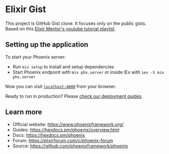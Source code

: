 # Elixir Gist
This project is GitHub Gist clone. It focuses only on the public gists. \
Based on this [Elixir Mentor's youtube tutorial playlist](https://www.youtube.com/watch?v=OMKugMwRrko&list=PL2Rv8vpZJz4x1Svv79WdT0Da42kWt_hQ0&index=2).

## Setting up the application
To start your Phoenix server:

  * Run `mix setup` to install and setup dependencies
  * Start Phoenix endpoint with `mix phx.server` or inside IEx with `iex -S mix phx.server`

Now you can visit [`localhost:4000`](http://localhost:4000) from your browser.

Ready to run in production? Please [check our deployment guides](https://hexdocs.pm/phoenix/deployment.html).

## Learn more

  * Official website: https://www.phoenixframework.org/
  * Guides: https://hexdocs.pm/phoenix/overview.html
  * Docs: https://hexdocs.pm/phoenix
  * Forum: https://elixirforum.com/c/phoenix-forum
  * Source: https://github.com/phoenixframework/phoenix
